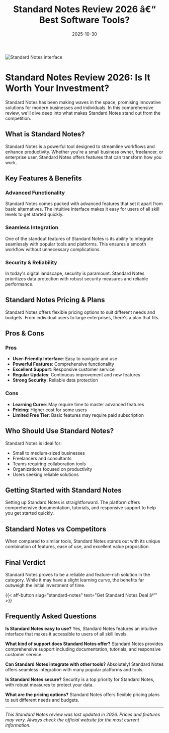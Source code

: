 ﻿---
title: "Standard Notes Review 2026 â€“ Best Software Tools?"
date: 2025-10-30
draft: false
rating: 4.8
category: "Software Tools"
tags: ["software-tools", "review", "2026"]
description: "Comprehensive Standard Notes review 2026. Discover if this  tool is the best choice for your needs."
keywords: "standard-notes, Standard Notes, review, software tools, 2026, best software tools"
image: "https://images.unsplash.com/photo-1555949963-aa79dcee981c?w=800&h=400&fit=crop&crop=center"
---

![Standard Notes interface](https://images.unsplash.com/photo-1555949963-aa79dcee981c?w=800&h=400&fit=crop&crop=center)

# Standard Notes Review 2026: Is It Worth Your Investment?

Standard Notes has been making waves in the  space, promising innovative solutions for modern businesses and individuals. In this comprehensive review, we'll dive deep into what makes Standard Notes stand out from the competition.

## What is Standard Notes?

Standard Notes is a powerful  tool designed to streamline workflows and enhance productivity. Whether you're a small business owner, freelancer, or enterprise user, Standard Notes offers features that can transform how you work.

## Key Features & Benefits

### Advanced Functionality
Standard Notes comes packed with advanced features that set it apart from basic alternatives. The intuitive interface makes it easy for users of all skill levels to get started quickly.

### Seamless Integration
One of the standout features of Standard Notes is its ability to integrate seamlessly with popular tools and platforms. This ensures a smooth workflow without unnecessary complications.

### Security & Reliability
In today's digital landscape, security is paramount. Standard Notes prioritizes data protection with robust security measures and reliable performance.

## Standard Notes Pricing & Plans

Standard Notes offers flexible pricing options to suit different needs and budgets. From individual users to large enterprises, there's a plan that fits.

## Pros & Cons

### Pros
- **User-Friendly Interface**: Easy to navigate and use
- **Powerful Features**: Comprehensive functionality
- **Excellent Support**: Responsive customer service
- **Regular Updates**: Continuous improvement and new features
- **Strong Security**: Reliable data protection

### Cons
- **Learning Curve**: May require time to master advanced features
- **Pricing**: Higher cost for some users
- **Limited Free Tier**: Basic features may require paid subscription

## Who Should Use Standard Notes?

Standard Notes is ideal for:
- Small to medium-sized businesses
- Freelancers and consultants
- Teams requiring collaboration tools
- Organizations focused on productivity
- Users seeking reliable  solutions

## Getting Started with Standard Notes

Setting up Standard Notes is straightforward. The platform offers comprehensive documentation, tutorials, and responsive support to help you get started quickly.

## Standard Notes vs Competitors

When compared to similar tools, Standard Notes stands out with its unique combination of features, ease of use, and excellent value proposition.

## Final Verdict

Standard Notes proves to be a reliable and feature-rich solution in the  category. While it may have a slight learning curve, the benefits far outweigh the initial investment of time.

{{< aff-button slug="standard-notes" text="Get Standard Notes Deal â†’" >}}

## Frequently Asked Questions

**Is Standard Notes easy to use?**
Yes, Standard Notes features an intuitive interface that makes it accessible to users of all skill levels.

**What kind of support does Standard Notes offer?**
Standard Notes provides comprehensive support including documentation, tutorials, and responsive customer service.

**Can Standard Notes integrate with other tools?**
Absolutely! Standard Notes offers seamless integration with many popular platforms and tools.

**Is Standard Notes secure?**
Security is a top priority for Standard Notes, with robust measures to protect your data.

**What are the pricing options?**
Standard Notes offers flexible pricing plans to suit different needs and budgets.

---

*This Standard Notes review was last updated in 2026. Prices and features may vary. Always check the official website for the most current information.*
